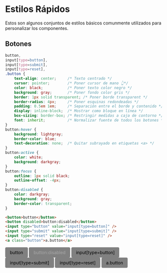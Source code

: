 Estilos Rápidos
=================================================

Estos son algunos conjuntos de estilos básicos comunmente utilizados para
personalizar los componentes.

Botones
-------------------------------------------------

```css
button,
input[type=button],
input[type=submit],
input[type=reset],
.button {
    text-align: center;     /* Texto centrado */
    cursor: pointer;        /* Poner cursor de mano 👆*/
    color: black;           /* Poner texto color negro */
    background: gray;       /* Poner fondo color gris */
    border: 1px solid transparent; /* Poner borde transparent */
    border-radius: 4px;     /* Poner esquinas redondeadas */
    padding: 0.5em 1em;     /* Separación entre el borde y contenido */
    display: inline-block;  /* Mostrar como bloque en línea */
    box-sizing: border-box; /* Restringir medidas a caja de contorno */
    font: inherit;          /* Normalizar fuente de todos los botones */
}
button:hover {
    background: lightgray;
    border-color: blue;
    text-decoration: none;  /* Quitar subrayado en etiquetas <a> */
}
button:active {
    color: white;
    background: darkgray;
}
button:focus {
    outline: 1px solid black;
    outline-offset: -4px;
}
button:disabled {
    color: darkgray;
    background: gray;
    border-color: transparent;
}
```

```html
<button>button</button>
<button disabled>button:disabled</button>
<input type="button" value="input[type=button]" />
<input type="submit" value="input[type=submit]" />
<input type="reset" value="input[type=reset]" />
<a class="button">a.button</a>
```

<button>button</button>
<button disabled>button:disabled</button>
<input type="button" value="input[type=button]" />
<input type="submit" value="input[type=submit]" />
<input type="reset" value="input[type=reset]" />
<a class="button">a.button</a>


<style>
button,
input[type=button],
input[type=submit],
input[type=reset],
.button {
    text-align: center;     /* Texto centrado */
    cursor: pointer;        /* Poner cursor de mano 👆*/
    color: black;           /* Poner texto color negro */
    background: gray;       /* Poner fondo color gris */
    border: 1px solid transparent; /* Poner borde transparent */
    border-radius: 4px;     /* Poner esquinas redondeadas */
    padding: 0.5em 1em;     /* Separación entre el borde y contenido */
    display: inline-block;  /* Mostrar como bloque en línea */
    box-sizing: border-box; /* Restringir medidas a caja de contorno */
    font: inherit;          /* Normalizar fuente de todos los botones */
}
button:hover {
    background: lightgray;
    border-color: blue;
    text-decoration: none;  /* Quitar subrayado en etiquetas <a> */
}
button:active {
    color: white;
    background: darkgray;
}
button:focus {
    outline: 1px solid black;
    outline-offset: -4px;
}
button:disabled {
    color: darkgray;
}
</style>